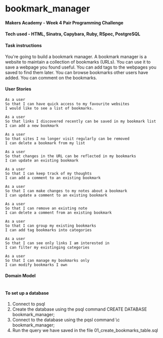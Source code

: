# bookmark_manager

#### Makers Academy - Week 4 Pair Programming Challenge

#### Tech used - HTML, Sinatra, Capybara, Ruby, RSpec, PostgreSQL

#### Task instructions

You're going to build a bookmark manager. A bookmark manager is a website to maintain a collection of bookmarks (URLs). You can use it to save a webpage you found useful. You can add tags to the webpages you saved to find them later. You can browse bookmarks other users have added. You can comment on the bookmarks.

#### User Stories
```
As a user
So that I can have quick access to my favourite websites
I would like to see a list of bookmarks.

As a user
So that links I discovered recently can be saved in my bookmark list
I can add a new bookmark

As a user
So that sites I no longer visit regularly can be removed
I can delete a bookmark from my list

As a user
So that changes in the URL can be reflected in my bookmarks
I can update an existing bookmark

As a user
So that I can keep track of my thoughts 
I can add a comment to an existing bookmark

As a user
So that I can make changes to my notes about a bookmark
I can update a comment to an existing bookmark

As a user
So that I can remove an existing note  
I can delete a comment from an existing bookmark

As a user
So that I can group my existing bookmarks
I can add tag bookmarks into categories

As a user
So that I can see only links I am interested in
I can filter my existinging categories

As a user
So that I can manage my bookmarks only
I can modify bookmarks I own

```

#### Domain Model
```
```

#### To set up a database

1. Connect to psql
2. Create the database using the psql command CREATE DATABASE bookmark_manager;
3. Connect to the database using the pqsl command \c bookmark_manager;
4. Run the query we have saved in the file 01_create_bookmarks_table.sql
